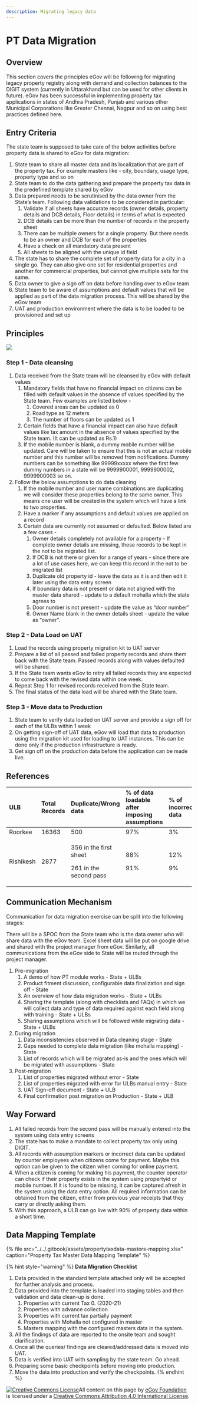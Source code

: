```yaml
---
description: Migrating legacy data
---
```


# PT Data Migration

## Overview

This section covers the principles eGov will be following for migrating legacy property registry along with demand and collection balances to the DIGIT system \(currently in Uttarakhand but can be used for other clients in future\). eGov has been successful in implementing property tax applications in states of Andhra Pradesh, Punjab and various other Municipal Corporations like Greater Chennai, Nagpur and so on using best practices defined here.

## Entry Criteria

The state team is supposed to take care of the below activities before property data is shared to eGov for data migration:

1. State team to share all master data and its localization that are part of the property tax. For example masters like - city, boundary, usage type, property type and so on
2. State team to do the data gathering and prepare the property tax data in the predefined template shared by eGov
3. Data prepared needs to be scrutinised by the data owner from the State’s team. Following data validations to be considered in particular:
   1. Validate if all sheets have accurate records \(owner details, property details and DCB details, Floor details\) in terms of what is expected
   2. DCB details can be more than the number of records in the property sheet
   3. There can be multiple owners for a single property. But there needs to be an owner and DCB for each of the properties
   4. Have a check on all mandatory data present
   5. All sheets to be aligned with the unique id field
4. The state has to share the complete set of property data for a city in a single go. They can also give one set for residential properties and another for commercial properties, but cannot give multiple sets for the same.
5. Data owner to give a sign off on data before handing over to eGov team
6. State team to be aware of assumptions and default values that will be applied as part of the data migration process. This will be shared by the eGov team
7. UAT and production environment where the data is to be loaded to be provisioned and set up

## Principles

![](../../.gitbook/assets/image%20%2898%29.png)

### Step 1 - Data cleansing

1. Data received from the State team will be cleansed by eGov with default values
   1. Mandatory fields that have no financial impact on citizens can be filled with default values in the absence of values specified by the State team. Few examples are listed below -
      1. Covered areas can be updated as 0
      2. Road type as 12 meters
      3. The number of floors can be updated as 1
   2. Certain fields that have a financial impact can also have default values like tax amount in the absence of values specified by the State team. \(It can be updated as Rs.1\)
   3. If the mobile number is blank, a dummy mobile number will be updated. Care will be taken to ensure that this is not an actual mobile number and this number will be removed from notifications. Dummy numbers can be something like 99999xxxxx where the first few dummy numbers in a state will be 9999900001, 9999900002, 9999900003 so on.
2. Follow the below assumptions to do data cleaning
   1. If the mobile number and user name combinations are duplicating we will consider these properties belong to the same owner. This means one user will be created in the system which will have a link to two properties.
   2. Have a marker if any assumptions and default values are applied on a record
   3. Certain data are currently not assumed or defaulted. Below listed are a few cases -
      1. Owner details completely not available for a property - If complete owner details are missing, these records to be kept in the not to be migrated list.
      2. If DCB is not there or given for a range of years - since there are a lot of use cases here, we can keep this record in the not to be migrated list
      3. Duplicate old property id - leave the data as it is and then edit it later using the data entry screen
      4. If boundary data is not present or data not aligned with the master data shared - update to a default mohalla which the state agrees to
      5. Door number is not present - update the value as “door number”
      6. Owner Name blank in the owner details sheet - update the value as “owner”.

### Step 2 - Data Load on UAT

1. Load the records using property migration kit to UAT server
2. Prepare a list of all passed and failed property records and share them back with the State team. Passed records along with values defaulted will be shared.
3. If the State team wants eGov to retry all failed records they are expected to come back with the revised data within one week.
4. Repeat Step 1 for revised records received from the State team.
5. The final status of the data load will be shared with the State team.

### Step 3 - Move data to Production

1. State team to verify data loaded on UAT server and provide a sign off for each of the ULBs within 1 week
2. On getting sign-off of UAT data, eGov will load that data to production using the migration kit used for loading to UAT instances. This can be done only if the production infrastructure is ready.
3. Get sign off on the production data before the application can be made live.

## References

<table>
  <thead>
    <tr>
      <th style="text-align:left">ULB</th>
      <th style="text-align:left">Total Records</th>
      <th style="text-align:left">Duplicate/Wrong data</th>
      <th style="text-align:left">% of data loadable after imposing assumptions</th>
      <th style="text-align:left">% of incorrect data</th>
    </tr>
  </thead>
  <tbody>
    <tr>
      <td style="text-align:left">Roorkee</td>
      <td style="text-align:left">16363</td>
      <td style="text-align:left">500</td>
      <td style="text-align:left">97%</td>
      <td style="text-align:left">3%</td>
    </tr>
    <tr>
      <td style="text-align:left">Rishikesh</td>
      <td style="text-align:left">2877</td>
      <td style="text-align:left">
        <p>356 in the first sheet</p>
        <p>261 in the second pass</p>
      </td>
      <td style="text-align:left">
        <p>88%</p>
        <p>91%</p>
      </td>
      <td style="text-align:left">
        <p>12%</p>
        <p>9%</p>
      </td>
    </tr>
  </tbody>
</table>

## Communication Mechanism

Communication for data migration exercise can be split into the following stages:

There will be a SPOC from the State team who is the data owner who will share data with the eGov team. Excel sheet data will be put on google drive and shared with the project manager from eGov. Similarly, all communications from the eGov side to State will be routed through the project manager.

1. Pre-migration
   1. A demo of how PT module works - State + ULBs
   2. Product fitment discussion, configurable data finalization and sign off - State
   3. An overview of how data migration works - State + ULBs
   4. Sharing the template \(along with checklists and FAQs\) in which we will collect data and type of data required against each field along with training - State + ULBs
   5. Sharing assumptions which will be followed while migrating data - State + ULBs
2. During migration
   1. Data inconsistencies observed in Data cleaning stage - State
   2. Gaps needed to complete data migration \(like mohalla mapping\) - State
   3. List of records which will be migrated as-is and the ones which will be migrated with assumptions - State
3. Post-migration
   1. List of properties migrated without error - State
   2. List of properties migrated with error for ULBs manual entry - State
   3. UAT Sign-off document - State + ULB
   4. Final confirmation post migration on Production - State + ULB

## Way Forward

1. All failed records from the second pass will be manually entered into the system using data entry screens
2. The state has to make a mandate to collect property tax only using DIGIT. 
3. All records with assumption markers or incorrect data can be updated by counter employees when citizens come for payment. Maybe this option can be given to the citizen when coming for online payment.
4. When a citizen is coming for making his payment, the counter operator can check if their property exists in the system using propertyid or mobile number. If it is found to be missing, it can be captured afresh in the system using the data entry option. All required information can be obtained from the citizen, either from previous year receipts that they carry or directly asking them.
5. With this approach, a ULB can go live with 90% of property data within a short time.

## Data Mapping Template

{% file src="../../.gitbook/assets/propertytaxdata-masters-mapping.xlsx" caption="Property Tax Master Data Mapping Template" %}

{% hint style="warning" %}
**Data Migration Checklist**

1. Data provided in the standard template attached only will be accepted for further analysis and process.
2. Data provided into the template is loaded into staging tables and then validation and data clean-up is done.
   1. Properties with current Tax 0. \(2020-21\)
   2. Properties with advance collection
   3. Properties with current tax partially payment
   4. Properties with Mohalla not configured in master
   5. Masters mapping with the configured masters data in the system.
3. All the findings of data are reported to the onsite team and sought clarification.
4. Once all the queries/ findings are cleared/addressed data is moved into UAT.
5. Data is verified into UAT with sampling by the state team. Go ahead.
6. Preparing some basic checkpoints before moving into production.
7. Move the data into production and verify the checkpoints. 
{% endhint %}

 [![Creative Commons License](https://i.creativecommons.org/l/by/4.0/80x15.png)](http://creativecommons.org/licenses/by/4.0/)All content on this page by [eGov Foundation ](https://egov.org.in/)is licensed under a [Creative Commons Attribution 4.0 International License](http://creativecommons.org/licenses/by/4.0/).

